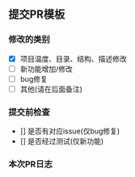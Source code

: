 ## 提交PR模板

### 修改的类别

+ [x] 项目温度、目录、结构、描述修改
+ [ ] 新功能增加/修改
+ [ ] bug修复
+ [ ] 其他(请在后面备注)

### 提交前检查

+ [] 是否有对应issue(仅bug修复)
+ [] 是否经过测试(仅新功能)

### 本次PR日志
